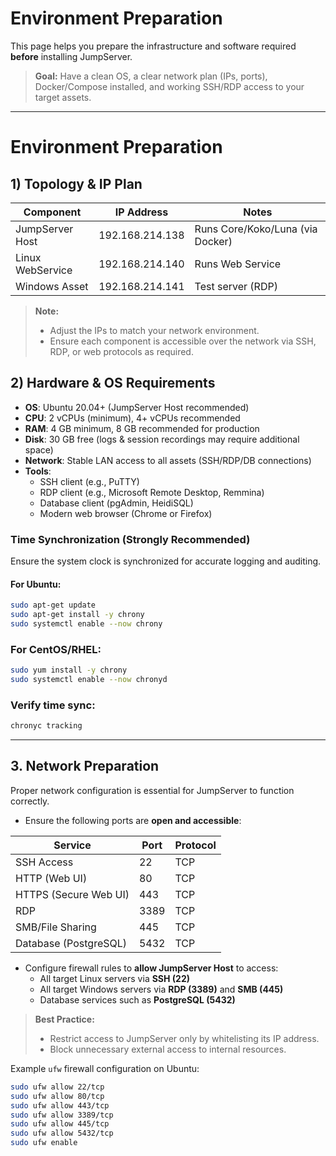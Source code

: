 # Environment Preparation

This page helps you prepare the infrastructure and software required **before** installing JumpServer.

> **Goal:** Have a clean OS, a clear network plan (IPs, ports), Docker/Compose installed, and working SSH/RDP access to your target assets.

---

# Environment Preparation

## 1) Topology & IP Plan

| Component       | IP Address      | Notes                            |
|----------------|----------------|----------------------------------|
| JumpServer Host | 192.168.214.138 | Runs Core/Koko/Luna (via Docker) |
| Linux WebService| 192.168.214.140 | Runs Web Service                  |
| Windows Asset  | 192.168.214.141 | Test server (RDP)                  |

> **Note:**  
> - Adjust the IPs to match your network environment.  
> - Ensure each component is accessible over the network via SSH, RDP, or web protocols as required.


## 2) Hardware & OS Requirements

- **OS**: Ubuntu 20.04+ (JumpServer Host recommended)
- **CPU**: 2 vCPUs (minimum), 4+ vCPUs recommended
- **RAM**: 4 GB minimum, 8 GB recommended for production
- **Disk**: 30 GB free (logs & session recordings may require additional space)
- **Network**: Stable LAN access to all assets (SSH/RDP/DB connections)
- **Tools**:
  - SSH client (e.g., PuTTY)
  - RDP client (e.g., Microsoft Remote Desktop, Remmina)
  - Database client (pgAdmin, HeidiSQL)
  - Modern web browser (Chrome or Firefox)

### Time Synchronization (Strongly Recommended)
Ensure the system clock is synchronized for accurate logging and auditing.

#### For Ubuntu:
```bash
sudo apt-get update
sudo apt-get install -y chrony
sudo systemctl enable --now chrony
```

### For CentOS/RHEL:
```bash
sudo yum install -y chrony
sudo systemctl enable --now chronyd
```
### Verify time sync:
```bash
chronyc tracking
```

---

## 3. **Network Preparation**

Proper network configuration is essential for JumpServer to function correctly.

- Ensure the following ports are **open and accessible**:

| Service                | Port  | Protocol |
|-----------------------|-------|----------|
| SSH Access            | 22    | TCP      |
| HTTP (Web UI)         | 80    | TCP      |
| HTTPS (Secure Web UI) | 443   | TCP      |
| RDP                   | 3389  | TCP      |
| SMB/File Sharing      | 445   | TCP      |
| Database (PostgreSQL) | 5432  | TCP      |

- Configure firewall rules to **allow JumpServer Host** to access:
  - All target Linux servers via **SSH (22)**
  - All target Windows servers via **RDP (3389)** and **SMB (445)**
  - Database services such as **PostgreSQL (5432)**

> **Best Practice:**
> - Restrict access to JumpServer only by whitelisting its IP address.
> - Block unnecessary external access to internal resources.

Example `ufw` firewall configuration on Ubuntu:
```bash
sudo ufw allow 22/tcp
sudo ufw allow 80/tcp
sudo ufw allow 443/tcp
sudo ufw allow 3389/tcp
sudo ufw allow 445/tcp
sudo ufw allow 5432/tcp
sudo ufw enable











